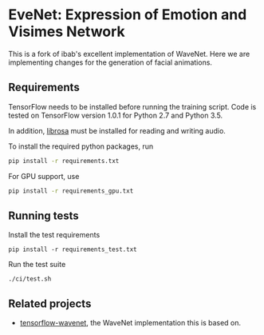 # EveNet: Expression of Emotion and Visimes Network

This is a fork of ibab's excellent implementation of WaveNet. Here we are implementing changes for the generation of facial animations.

## Requirements

TensorFlow needs to be installed before running the training script.
Code is tested on TensorFlow version 1.0.1 for Python 2.7 and Python 3.5.

In addition, [librosa](https://github.com/librosa/librosa) must be installed for reading and writing audio.

To install the required python packages, run
```bash
pip install -r requirements.txt
```

For GPU support, use
```bash
pip install -r requirements_gpu.txt
```

## Running tests

Install the test requirements
```
pip install -r requirements_test.txt
```

Run the test suite
```
./ci/test.sh
```

## Related projects

- [tensorflow-wavenet](https://github.com/ibab/tensorflow-wavenet), the WaveNet implementation this is based on.
